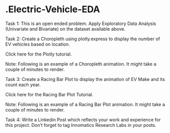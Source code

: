 # .Electric-Vehicle-EDA


Task 1: This is an open ended problem. Apply Exploratory Data Analysis (Univariate and Bivariate) on the dataset available above.

Task 2: Create a Choropleth using plotly.express to display the number of EV vehicles based on location.

Click here for the Plotly tutorial.

Note: Following is an example of a Choropleth animation. It might take a couple of minutes to render.





Task 3: Create a Racing Bar Plot to display the animation of EV Make and its count each year.

Click here for the Racing Bar Plot Tutorial.

Note: Following is an example of a Racing Bar Plot animation. It might take a couple of minutes to render.


Task 4: Write a Linkedin Post which reflects your work and experience for this project. Don’t forget to tag Innomatics Research Labs in your posts.

